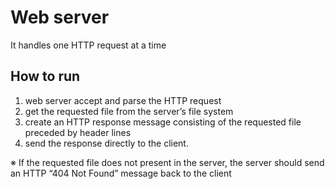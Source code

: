 # Web server 
It handles one HTTP request at a time

## How to run
1. web server accept and parse the HTTP request
2. get the requested file from the server’s file system
3. create an HTTP response message consisting of the requested file preceded by header lines
4. send the response directly to the client.

※ If the requested file does not present in the server, the server should send an HTTP “404 Not Found” message back to the client
